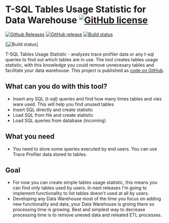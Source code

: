 # T-SQL Tables Usage Statistic for Data Warehouse   [![GitHub license](https://img.shields.io/github/license/LKrysik/TablesUsageStatistic.svg)](https://github.com/LKrysik/TablesUsageStatistic/blob/master/LICENSE)


[![Github Releases](https://img.shields.io/github/downloads/LKrysik/TablesUsageStatistic/latest/total.svg)](https://github.com/LKrysik/TablesUsageStatistic/releases/latest) [![GitHub release](https://img.shields.io/github/release/LKrysik/TablesUsageStatistic.svg)](https://github.com/LKrysik/TablesUsageStatistic/releases) [![Build status](https://tablesusagestatistic.visualstudio.com/TablesUsageStatistic/_apis/build/status/TablesUsageStatistic.svg)](https://tablesusagestatistic.visualstudio.com/TablesUsageStatistic/_apis/build/status/TablesUsageStatistic)

 [![Build status](https://tablesusagestatistic.visualstudio.com/TablesUsageStatistic/_apis/build/status/TablesUsageStatistic)]



T-SQL Tables Usage Statistic - analyzes trace profiler data or any t-sql queries to find out which tables are in use. 
The tool creates tables usage statistic, with this knowledge you could remove unnecesary tables and facilitate your data warehouse.
This project is published as [code on GitHub](https://github.com/LKrysik/TablesUsageStatistic/).


## What can you do with this tool?

- Insert any SQL (t-sql) queries and find how many times tables and vies ware used. This will help you find unused tables
- Insert SQL directly and create statistic
- Load SQL from file and create statistic
- Load SQL queries from database (incoming)

## What you need

- You need to store some queries executed by end users. You can use Trace Profiler data stored to tables.

## Goal

- For now you can create simple tables usage statistic, this means you can find only tables used by users. In next releases I'm going to implement functionality to list tables doesn't used at all by users.
- Developing any Data Warehouse most of the time you focus on adding new functionality and data, your Data Warehouse is groing there so processing time is growing. Best and simplest way to decrease processing time is to remove unesed data and releated ETL processes.
